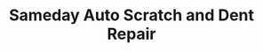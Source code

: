 ---
title: "Sameday Auto Scratch and Dent Repair"
url: /seattle/sameday-auto-scratch-and-dent-repair/
shop: car repair
---